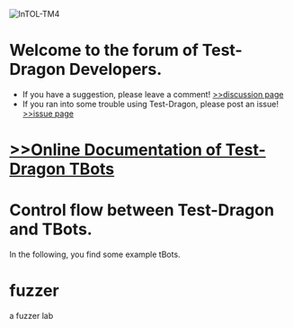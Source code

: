 ![InTOL-TM4](https://github.com/farnking/Test-Dragon-Forum-of-TBots/assets/23325423/3402f01f-4869-4f67-be13-6a8d160be265)

# Welcome to the forum of Test-Dragon Developers. 
* If you have a suggestion, please leave a comment! [>>discussion page](https://github.com/farnking/Test-Dragon-Forum-of-TBots/discussions) 
* If you ran into some trouble using Test-Dragon, please post an issue! [>>issue page](https://github.com/farnking/Test-Dragon-Forum-of-TBots/issues)

# [>>Online Documentation of Test-Dragon TBots](https://www.test-dragon.com/TestDragon/helpTestDragon)

# Control flow between Test-Dragon and TBots. 



In the following, you find some example tBots.  

# fuzzer
 a fuzzer lab
